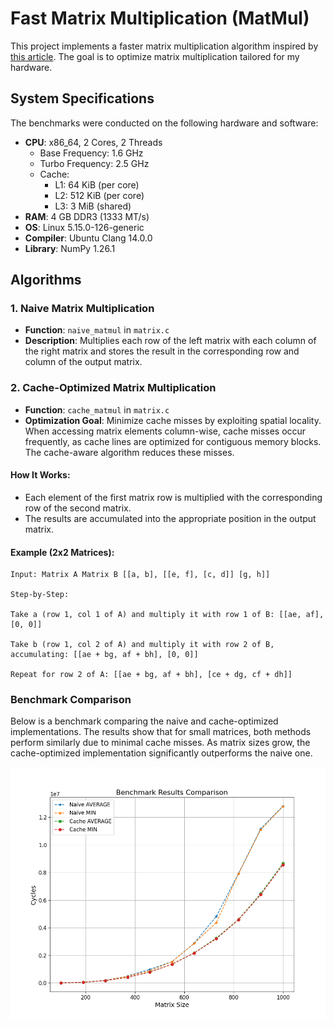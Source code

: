 # Fast Matrix Multiplication (MatMul)

This project implements a faster matrix multiplication algorithm inspired by [this
article](https://github.com/salykova/matmul.c). The goal is to optimize matrix
multiplication tailored for my hardware.

## System Specifications

The benchmarks were conducted on the following hardware and software:

- **CPU**: x86_64, 2 Cores, 2 Threads  
  - Base Frequency: 1.6 GHz  
  - Turbo Frequency: 2.5 GHz  
  - Cache:  
    - L1: 64 KiB (per core)  
    - L2: 512 KiB (per core)  
    - L3: 3 MiB (shared)  
- **RAM**: 4 GB DDR3 (1333 MT/s)  
- **OS**: Linux 5.15.0-126-generic  
- **Compiler**: Ubuntu Clang 14.0.0  
- **Library**: NumPy 1.26.1  

## Algorithms

### 1. **Naive Matrix Multiplication**
- **Function**: `naive_matmul` in `matrix.c`
- **Description**:  Multiplies each row of the left matrix with each column of the right
  matrix and stores the result in the corresponding row and column of the output matrix.

### 2. **Cache-Optimized Matrix Multiplication**
- **Function**: `cache_matmul` in `matrix.c`
- **Optimization Goal**:  Minimize cache misses by exploiting spatial locality. When
  accessing matrix elements column-wise, cache misses occur frequently, as cache lines are
  optimized for contiguous memory blocks. The cache-aware algorithm reduces these misses.

#### **How It Works:**
- Each element of the first matrix row is multiplied with the corresponding row of the second matrix.
- The results are accumulated into the appropriate position in the output matrix.

#### **Example (2x2 Matrices):**
```
Input: Matrix A Matrix B [[a, b], [[e, f], [c, d]] [g, h]]

Step-by-Step:

Take a (row 1, col 1 of A) and multiply it with row 1 of B: [[ae, af], [0, 0]]

Take b (row 1, col 2 of A) and multiply it with row 2 of B, accumulating: [[ae + bg, af + bh], [0, 0]]

Repeat for row 2 of A: [[ae + bg, af + bh], [ce + dg, cf + dh]]
```

### **Benchmark Comparison**
Below is a benchmark comparing the naive and cache-optimized implementations. The results
show that for small matrices, both methods perform similarly due to minimal cache misses.
As matrix sizes grow, the cache-optimized implementation significantly outperforms the
naive one.

![Benchmark comparison between naive and cache implementation](./images/benchmark.png)
